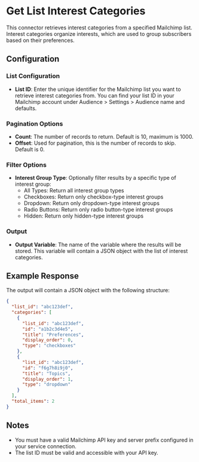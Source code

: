 # Get List Interest Categories

This connector retrieves interest categories from a specified Mailchimp list. Interest categories organize interests, which are used to group subscribers based on their preferences.

## Configuration

### List Configuration

- **List ID**: Enter the unique identifier for the Mailchimp list you want to retrieve interest categories from. You can find your list ID in your Mailchimp account under Audience > Settings > Audience name and defaults.

### Pagination Options

- **Count**: The number of records to return. Default is 10, maximum is 1000.
- **Offset**: Used for pagination, this is the number of records to skip. Default is 0.

### Filter Options

- **Interest Group Type**: Optionally filter results by a specific type of interest group:
  - All Types: Return all interest group types
  - Checkboxes: Return only checkbox-type interest groups
  - Dropdown: Return only dropdown-type interest groups
  - Radio Buttons: Return only radio button-type interest groups
  - Hidden: Return only hidden-type interest groups

### Output

- **Output Variable**: The name of the variable where the results will be stored. This variable will contain a JSON object with the list of interest categories.

## Example Response

The output will contain a JSON object with the following structure:

```json
{
  "list_id": "abc123def",
  "categories": [
    {
      "list_id": "abc123def",
      "id": "a1b2c3d4e5",
      "title": "Preferences",
      "display_order": 0,
      "type": "checkboxes"
    },
    {
      "list_id": "abc123def",
      "id": "f6g7h8i9j0",
      "title": "Topics",
      "display_order": 1,
      "type": "dropdown"
    }
  ],
  "total_items": 2
}
```

## Notes

- You must have a valid Mailchimp API key and server prefix configured in your service connection.
- The list ID must be valid and accessible with your API key.